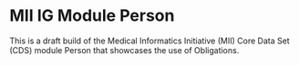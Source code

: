 # MII IG Module Person

This is a draft build of the Medical Informatics Initiative (MII) Core Data Set (CDS) module Person that showcases the use of Obligations.